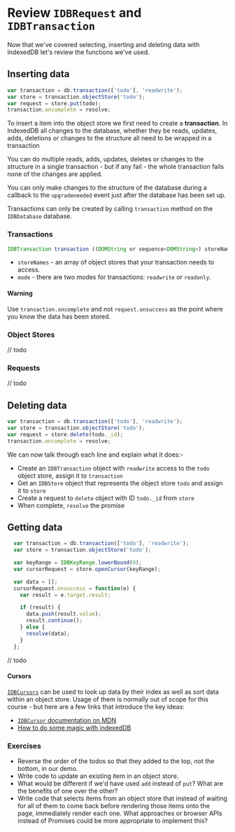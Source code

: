 # Review `IDBRequest` and `IDBTransaction`

Now that we've covered selecting, inserting and deleting data with IndexedDB let's review the functions we've used.

## Inserting data

```js
var transaction = db.transaction(['todo'], 'readwrite');
var store = transaction.objectStore('todo');
var request = store.put(todo);
transaction.oncomplete = resolve;
```

To insert a item into the object store we first need to create a **transaction**.  In IndexedDB all changes to the database, whether they be reads, updates, adds, deletions or changes to the structure all need to be wrapped in a transaction

You can do multiple reads, adds, updates, deletes or changes to the structure in a single transaction - but if any fail - the whole transaction fails none of the changes are applied.

You can only make changes to the structure of the database during a callback to the `upgradeneeded` event just after the database has been set up.

Transactions can only be created by calling `transaction` method on the `IDBDatabase` database.

### Transactions

```js
IDBTransaction transaction ((DOMString or sequence<DOMString>) storeNames, optional IDBTransactionMode mode = "readonly");
```
- `storeNames` - an array of object stores that your transaction needs to access.
- `mode` - there are two modes for transactions: `readwrite` or `readonly`.

#### Warning

Use `transaction.oncomplete` and not `request.onsuccess` as the point where you know the data has been stored.

### Object Stores

// todo

### Requests

// todo

## Deleting data

```js
var transaction = db.transaction(['todo'], 'readwrite');
var store = transaction.objectStore('todo');
var request = store.delete(todo._id);
transaction.oncomplete = resolve;
```

We can now talk through each line and explain what it does:-

- Create an `IDBTransaction` object with `readwrite` access to the `todo` object store, assign it to `transaction`
- Get an `IDBStore` object that represents the object store `todo` and assign it to `store`
- Create a request to `delete` object with ID `todo._id` from `store`
- When complete, `resolve` the promise

## Getting data

```js
  var transaction = db.transaction(['todo'], 'readwrite');
  var store = transaction.objectStore('todo');

  var keyRange = IDBKeyRange.lowerBound(0);
  var cursorRequest = store.openCursor(keyRange);

  var data = [];
  cursorRequest.onsuccess = function(e) {
    var result = e.target.result;

    if (result) {
      data.push(result.value);
      result.continue();
    } else {
      resolve(data);
    }
  };
```

// todo

#### Cursors

[`IDBCursors`](https://developer.mozilla.org/en-US/docs/Web/API/IDBCursor) can be used to look up data by their index as well as sort data within an object store.  Usage of them is normally out of scope for this course - but here are a few links that introduce the key ideas:

- [`IDBCursor` documentation on MDN](https://developer.mozilla.org/en-US/docs/Web/API/IDBCursor)
- [How to do some magic with indexedDB](http://www.codeproject.com/Articles/744986/How-to-do-some-magic-with-indexedDB)

### Exercises

- Reverse the order of the todos so that they added to the top, not the bottom, in our demo.
- Write code to update an existing item in an object store.
- What would be different if we'd have used `add` instead of `put`?  What are the benefits of one over the other?
- Write code that selects items from an object store that instead of waiting for all of them to come back before rendering those items onto the page, immediately render each one.  What approaches or browser APIs instead of Promises could be more appropriate to implement this?
